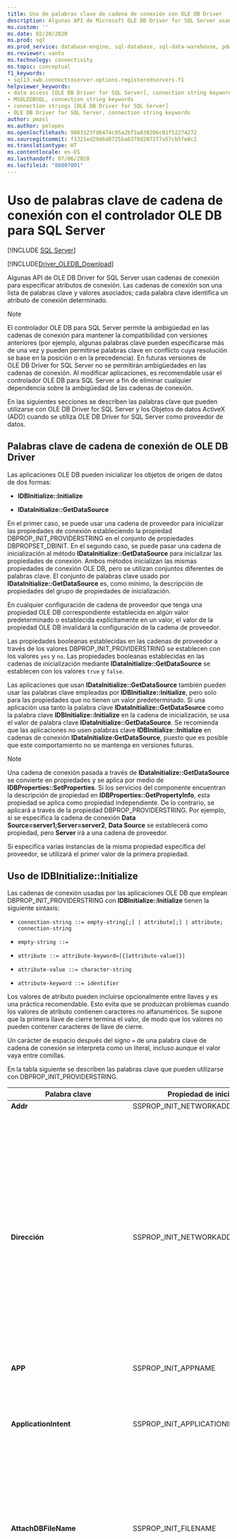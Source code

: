 ```yaml
---
title: Uso de palabras clave de cadena de conexión con OLE DB Driver
description: Algunas API de Microsoft OLE DB Driver for SQL Server usan cadenas de conexión, que son una lista de palabras clave y valores que identifican atributos de conexión concretos.
ms.custom: ''
ms.date: 02/28/2020
ms.prod: sql
ms.prod_service: database-engine, sql-database, sql-data-warehouse, pdw
ms.reviewer: vanto
ms.technology: connectivity
ms.topic: conceptual
f1_keywords:
- sql13.swb.connecttoserver.options.registeredservers.f1
helpviewer_keywords:
- data access [OLE DB Driver for SQL Server], connection string keywords
- MSOLEDBSQL, connection string keywords
- connection strings [OLE DB Driver for SQL Server]
- OLE DB Driver for SQL Server, connection string keywords
author: pmasl
ms.author: pelopes
ms.openlocfilehash: 9883323fd6474c05a2bf3a830206c01f52274272
ms.sourcegitcommit: f3321ed29d6d8725ba6378d207277a57cb5fe8c2
ms.translationtype: HT
ms.contentlocale: es-ES
ms.lasthandoff: 07/06/2020
ms.locfileid: "86007001"
---
```

# <a name="using-connection-string-keywords-with-ole-db-driver-for-sql-server"></a>Uso de palabras clave de cadena de conexión con el controlador OLE DB para SQL Server
[!INCLUDE [SQL Server](../../../includes/applies-to-version/sql-asdb-asdbmi-asa-pdw.md)]

[!INCLUDE[Driver_OLEDB_Download](../../../includes/driver_oledb_download.md)]

  Algunas API de OLE DB Driver for SQL Server usan cadenas de conexión para especificar atributos de conexión. Las cadenas de conexión son una lista de palabras clave y valores asociados; cada palabra clave identifica un atributo de conexión determinado.  
  
> [!NOTE]
> El controlador OLE DB para SQL Server permite la ambigüedad en las cadenas de conexión para mantener la compatibilidad con versiones anteriores (por ejemplo, algunas palabras clave pueden especificarse más de una vez y pueden permitirse palabras clave en conflicto cuya resolución se base en la posición o en la precedencia). En futuras versiones de OLE DB Driver for SQL Server no se permitirán ambigüedades en las cadenas de conexión. Al modificar aplicaciones, es recomendable usar el controlador OLE DB para SQL Server a fin de eliminar cualquier dependencia sobre la ambigüedad de las cadenas de conexión.  
  
 En las siguientes secciones se describen las palabras clave que pueden utilizarse con OLE DB Driver for SQL Server y los Objetos de datos ActiveX (ADO) cuando se utiliza OLE DB Driver for SQL Server como proveedor de datos.  

## <a name="ole-db-driver-connection-string-keywords"></a>Palabras clave de cadena de conexión de OLE DB Driver  

 Las aplicaciones OLE DB pueden inicializar los objetos de origen de datos de dos formas:  
  
-   **IDBInitialize::Initialize**  
  
-   **IDataInitialize::GetDataSource**  
  
 En el primer caso, se puede usar una cadena de proveedor para inicializar las propiedades de conexión estableciendo la propiedad DBPROP_INIT_PROVIDERSTRING en el conjunto de propiedades DBPROPSET_DBINIT. En el segundo caso, se puede pasar una cadena de inicialización al método **IDataInitialize::GetDataSource** para inicializar las propiedades de conexión. Ambos métodos inicializan las mismas propiedades de conexión OLE DB, pero se utilizan conjuntos diferentes de palabras clave. El conjunto de palabras clave usado por **IDataInitialize::GetDataSource** es, como mínimo, la descripción de propiedades del grupo de propiedades de inicialización.  
  
 En cualquier configuración de cadena de proveedor que tenga una propiedad OLE DB correspondiente establecida en algún valor predeterminado o establecida explícitamente en un valor, el valor de la propiedad OLE DB invalidará la configuración de la cadena de proveedor.  
  
 Las propiedades booleanas establecidas en las cadenas de proveedor a través de los valores DBPROP_INIT_PROVIDERSTRING se establecen con los valores `yes` y `no`. Las propiedades booleanas establecidas en las cadenas de inicialización mediante **IDataInitialize::GetDataSource** se establecen con los valores `true` y `false`.  
  
 Las aplicaciones que usan **IDataInitialize::GetDataSource** también pueden usar las palabras clave empleadas por **IDBInitialize::Initialize**, pero solo para las propiedades que no tienen un valor predeterminado. Si una aplicación usa tanto la palabra clave **IDataInitialize::GetDataSource** como la palabra clave **IDBInitialize::Initialize** en la cadena de inicialización, se usa el valor de palabra clave **IDataInitialize::GetDataSource**. Se recomienda que las aplicaciones no usen palabras clave **IDBInitialize::Initialize** en cadenas de conexión **IDataInitialize:GetDataSource**, puesto que es posible que este comportamiento no se mantenga en versiones futuras.  
  
> [!NOTE]  
>  Una cadena de conexión pasada a través de **IDataInitialize::GetDataSource** se convierte en propiedades y se aplica por medio de **IDBProperties::SetProperties**. Si los servicios del componente encuentran la descripción de propiedad en **IDBProperties::GetPropertyInfo**, esta propiedad se aplica como propiedad independiente. De lo contrario, se aplicará a través de la propiedad DBPROP_PROVIDERSTRING. Por ejemplo, si se especifica la cadena de conexión **Data Source=server1;Server=server2**, **Data Source** se establecerá como propiedad, pero **Server** irá a una cadena de proveedor.  
  
 Si especifica varias instancias de la misma propiedad específica del proveedor, se utilizará el primer valor de la primera propiedad.  

## <a name="using-idbinitializeinitialize"></a>Uso de IDBInitialize::Initialize

 Las cadenas de conexión usadas por las aplicaciones OLE DB que emplean DBPROP_INIT_PROVIDERSTRING con **IDBInitialize::Initialize** tienen la siguiente sintaxis:  
  
 - `connection-string ::= empty-string[;] | attribute[;] | attribute; connection-string`  
  
 - `empty-string ::=`  
  
 - `attribute ::= attribute-keyword=[{]attribute-value[}]`  
  
 - `attribute-value ::= character-string`  
  
 - `attribute-keyword ::= identifier`  
  
 Los valores de atributo pueden incluirse opcionalmente entre llaves y es una práctica recomendable. Esto evita que se produzcan problemas cuando los valores de atributo contienen caracteres no alfanuméricos. Se supone que la primera llave de cierre termina el valor, de modo que los valores no pueden contener caracteres de llave de cierre.  
  
 Un carácter de espacio después del signo `=` de una palabra clave de cadena de conexión se interpreta como un literal, incluso aunque el valor vaya entre comillas.  
  
 En la tabla siguiente se describen las palabras clave que pueden utilizarse con DBPROP_INIT_PROVIDERSTRING.  
  
|Palabra clave|Propiedad de inicialización|Descripción|  
|-------------|-----------------------------|-----------------|  
|**Addr**|SSPROP_INIT_NETWORKADDRESS|Sinónimo de **Address**.|  
|**Dirección**|SSPROP_INIT_NETWORKADDRESS|Dirección de red del servidor en el que se ejecuta una instancia de [!INCLUDE[ssNoVersion](../../../includes/ssnoversion-md.md)]. **Address** suele ser el nombre de red del servidor, pero también puede ser otros nombres, como una canalización, una dirección IP o un puerto TCP/IP y una dirección de socket.<br /><br /> Si especifica una dirección IP, asegúrese de que los protocolos TCP/IP o de canalizaciones con nombre estén habilitados en el Administrador de configuración de [!INCLUDE[ssNoVersion](../../../includes/ssnoversion-md.md)].<br /><br /> El valor de **Address** tiene prioridad sobre el valor que se pasa a **Server** en las cadenas de conexión cuando se usa OLE DB Driver for SQL Server. Tenga también en cuenta que `Address=;` se conecta al servidor especificado en la palabra clave **Server**, mientras que `Address= ;, Address=.;`, `Address=localhost;` y `Address=(local);` establecen una conexión al servidor local.<br /><br /> La sintaxis completa de la palabra clave **Address** es la siguiente:<br /><br /> [_protocol_ **:** ]_Address_[ **,** _port |pipe\pipename_]<br /><br /> _protocolo_ puede ser **tcp** (TCP/IP), **lpc** (memoria compartida) o **np** (canalizaciones con nombre). Para más información sobre protocolos, consulte [Configuración de protocolos de cliente](../../../database-engine/configure-windows/configure-client-protocols.md).<br /><br /> Si no se especifica un objeto _protocol_ ni la palabra clave **Network**, OLE DB Driver for SQL Server utilizará el orden de protocolo especificado en Configuration Manager de [!INCLUDE[ssNoVersion](../../../includes/ssnoversion-md.md)].<br /><br /> *port* es el puerto al que se va a conectar en el servidor especificado. De forma predeterminada, [!INCLUDE[ssNoVersion](../../../includes/ssnoversion-md.md)] usa el puerto 1433.|   
|**APP**|SSPROP_INIT_APPNAME|Cadena que identifica la aplicación.|  
|**ApplicationIntent**|SSPROP_INIT_APPLICATIONINTENT|Declara el tipo de carga de trabajo de la aplicación al conectarse a un servidor. Los valores posibles son `ReadOnly` y `ReadWrite`.<br /><br /> El valor predeterminado es `ReadWrite`. Para más información sobre la compatibilidad de OLE DB Driver for SQL Server con [!INCLUDE[ssHADR](../../../includes/sshadr-md.md)], consulte [Compatibilidad de OLE DB Driver for SQL Server con alta disponibilidad y recuperación ante desastres](../features/oledb-driver-for-sql-server-support-for-high-availability-disaster-recovery.md).|  
|**AttachDBFileName**|SSPROP_INIT_FILENAME|Nombre del archivo principal (incluido el nombre de la ruta de acceso completa) de una base de datos adjuntable. Para usar **AttachDBFileName**, debe especificar también el nombre de la base de datos con la palabra clave Database de la cadena del proveedor. Si la base de datos se ha adjuntado previamente, [!INCLUDE[ssNoVersion](../../../includes/ssnoversion-md.md)] no vuelve a adjuntarla (utiliza la base de datos adjuntada como valor predeterminado para la conexión).|  
|**Authentication**<a href="#table1_1"><sup id="table1_authmode">**1**</sup></a>|SSPROP_AUTH_MODE|Especifica la autenticación de SQL o Active Directory que se usa. Los valores válidos son:<br/><ul><li>`(not set)`: modo de autenticación determinado por otras palabras clave.</li><li>`ActiveDirectoryPassword:`Autenticación de identificador de usuario y contraseña con una identidad de Azure Active Directory.</li><li>`ActiveDirectoryIntegrated:` autenticación integrada con una identidad de Azure Active Directory.</li><br/>**NOTA:** La palabra clave `ActiveDirectoryIntegrated` también puede usarse para la autenticación de Windows en SQL Server. Reemplaza las palabras clave de autenticación `Integrated Security` (o `Trusted_Connection`). Se **recomienda** que las aplicaciones que usen palabras clave `Integrated Security` (o `Trusted_Connection`) o sus propiedades correspondientes establezcan el valor de la palabra clave `Authentication` (o su propiedad correspondiente) en `ActiveDirectoryIntegrated` para habilitar el nuevo comportamiento de cifrado y validación de certificados.<br/><br/><li>`ActiveDirectoryInteractive:` autenticación interactiva con una identidad de Azure Active Directory. Este método admite Azure Multi-Factor Authentication (MFA). </li><li>`ActiveDirectoryMSI:` autenticación de [Managed Service Identity (MSI)](https://docs.microsoft.com/azure/active-directory/managed-identities-azure-resources/overview). En el caso de una identidad asignada por el usuario, el identificador de usuario se establece en el identificador de objeto de la identidad del usuario.</li><li>`SqlPassword:` para la autenticación con identificador de usuario y contraseña.</li><br/>**NOTA:** Se **recomienda** que las aplicaciones que usan la autenticación de `SQL Server` establezcan el valor de la palabra clave `Authentication` (o su propiedad correspondiente) en `SqlPassword` para habilitar el [nuevo comportamiento de cifrado y validación de certificados](../features/using-azure-active-directory.md#encryption-and-certificate-validation).</ul>|
|**Auto Translate**|SSPROP_INIT_AUTOTRANSLATE|Sinónimo de **AutoTranslate**.|  
|**AutoTranslate**|SSPROP_INIT_AUTOTRANSLATE|Configura la traducción de caracteres OEM/ANSI. Los valores reconocidos son `yes` y `no`.|  
|**Base de datos**|DBPROP_INIT_CATALOG|Nombre de la base de datos.|  
|**DataTypeCompatibility**|SSPROP_INIT_DATATYPECOMPATIBILITY|Especifica el modo de administración de tipos de datos que debe utilizarse. Los valores reconocidos son `0` para los tipos de datos del proveedor y `80` para los tipos de datos de SQL Server 2000.|  
|**Encrypt**<a href="#table1_1"><sup>**1**</sup></a>|SSPROP_INIT_ENCRYPT|Especifica si los datos deben cifrarse antes de enviarse a través de la red. Los valores posibles son `yes` y `no`. El valor predeterminado es `no`.|  
|**FailoverPartner**|SSPROP_INIT_FAILOVERPARTNER|Nombre del servidor de conmutación por error utilizado para la creación de reflejo de la base de datos.|  
|**FailoverPartnerSPN**|SSPROP_INIT_FAILOVERPARTNERSPN|SPN del asociado de conmutación por error. El valor predeterminado es una cadena vacía. Una cadena vacía hace que OLE DB Driver for SQL Server utilice el SPN predeterminado generado por el proveedor.|  
|**Lenguaje**|SSPROPT_INIT_CURRENTLANGUAGE|Lenguaje [!INCLUDE[ssNoVersion](../../../includes/ssnoversion-md.md)].|  
|**MarsConn**|SSPROP_INIT_MARSCONNECTION|Habilita o deshabilita conjuntos de resultados activos múltiples (MARS) en la conexión si el servidor es [!INCLUDE[ssVersion2005](../../../includes/ssversion2005-md.md)] o posterior. Los valores posibles son `yes` y `no`. El valor predeterminado es `no`.|  
|**MultiSubnetFailover**|SSPROP_INIT_MULTISUBNETFAILOVER|Especifique siempre **MultiSubnetFailover=Yes** al conectarse a la escucha de grupo de disponibilidad de un grupo de disponibilidad de [!INCLUDE[ssNoVersion](../../../includes/ssnoversion-md.md)] o a una instancia de clúster de conmutación por error de [!INCLUDE[ssNoVersion](../../../includes/ssnoversion-md.md)]. **MultiSubnetFailover=Yes** configura el controlador OLE DB para SQL Server para proporcionar una detección del servidor activo y una conexión con él más rápidas. Los valores posibles son `Yes` y `No`. El valor predeterminado es `No`. Por ejemplo:<br /><br /> `MultiSubnetFailover=Yes`<br /><br /> Para más información sobre la compatibilidad de OLE DB Driver for SQL Server con [!INCLUDE[ssHADR](../../../includes/sshadr-md.md)], consulte [Compatibilidad de OLE DB Driver for SQL Server con alta disponibilidad y recuperación ante desastres](../../oledb/features/oledb-driver-for-sql-server-support-for-high-availability-disaster-recovery.md).|  
|**Net**|SSPROP_INIT_NETWORKLIBRARY|Sinónimo de **Network**.|  
|**Network**|SSPROP_INIT_NETWORKLIBRARY|Biblioteca de red que se utiliza para establecer una conexión a una instancia de [!INCLUDE[ssNoVersion](../../../includes/ssnoversion-md.md)] en la organización.|  
|**Network Library**|SSPROP_INIT_NETWORKLIBRARY|Sinónimo de **Network**.|  
|**PacketSize**|SSPROP_INIT_PACKETSIZE|Tamaño de paquete de flujo TDS. El valor predeterminado es 0 (el servidor determinará el valor real).|  
|**PersistSensitive**|DBPROP_AUTH_PERSIST_SENSITIVE_AUTHINFO|Acepta las cadenas `yes` y `no` como valores. Al usar `no`, no se permite que el objeto de origen de datos conserve ninguna información confidencial de autenticación.|  
|**PWD**|DBPROP_AUTH_PASSWORD|Contraseña de inicio de sesión de [!INCLUDE[ssNoVersion](../../../includes/ssnoversion-md.md)].|  
|**Server**|DBPROP_INIT_DATASOURCE|Nombre de una instancia de [!INCLUDE[ssNoVersion](../../../includes/ssnoversion-md.md)]. El valor debe ser el nombre de un servidor de la red, una dirección IP o el nombre de un alias del Administrador de configuración de [!INCLUDE[ssNoVersion](../../../includes/ssnoversion-md.md)].<br /><br /> Si no se especifica, se establece una conexión a la instancia predeterminada en el equipo local.<br /><br /> La palabra clave **Address** reemplaza a la palabra clave **Server**.<br /><br /> Puede conectarse a la instancia predeterminada en el servidor local especificando uno de los valores siguientes:<br /><br /> **Server=;**<br /><br /> **Server=.;**<br /><br /> **Server=(local);**<br /><br /> **Server=(local);**<br /><br /> **Server=(localhost);**<br /><br /> **Server=(localdb)\\** *nombreDeInstancia* **;**<br /><br /> Para más información sobre la compatibilidad con LocalDB, consulte [Compatibilidad de OLE DB Driver for SQL Server con LocalDB](../../oledb/features/oledb-driver-for-sql-server-support-for-localdb.md).<br /><br /> Para especificar una instancia con nombre de [!INCLUDE[ssNoVersion](../../../includes/ssnoversion-md.md)], anexe **\\** _InstanceName_.<br /><br /> Cuando no se especifica ningún servidor, se establece una conexión a la instancia predeterminada en el equipo local.<br /><br /> Si especifica una dirección IP, asegúrese de que los protocolos TCP/IP o de canalizaciones con nombre estén habilitados en el Administrador de configuración de [!INCLUDE[ssNoVersion](../../../includes/ssnoversion-md.md)].<br /><br /> La sintaxis completa de la palabra clave **Server** es la siguiente:<br /><br /> **Server=** [_protocol_ **:** ]*Server*[ **,** _port_]<br /><br /> _protocolo_ puede ser **tcp** (TCP/IP), **lpc** (memoria compartida) o **np** (canalizaciones con nombre).<br /><br /> A continuación se muestra un ejemplo de la especificación de una canalización con nombre:<br /><br /> `np:\\.\pipe\MSSQL$MYINST01\sql\query`<br /><br /> La línea anterior especifica el protocolo de canalización con nombre (`np`), una canalización con nombre en el equipo local (`\\.\pipe`), el nombre de la instancia de [!INCLUDE[ssNoVersion](../../../includes/ssnoversion-md.md)] (`MSSQL$MYINST01`) y el nombre predeterminado de la canalización con nombre (`sql/query`).<br /><br /> Si no se especifica *un objeto protocol* ni la palabra clave **Network**, OLE DB Driver for SQL Server utilizará el orden de protocolo especificado en Configuration Manager de [!INCLUDE[ssNoVersion](../../../includes/ssnoversion-md.md)].<br /><br /> *port* es el puerto al que se va a conectar en el servidor especificado. De forma predeterminada, [!INCLUDE[ssNoVersion](../../../includes/ssnoversion-md.md)] usa el puerto 1433.<br /><br /> Se omiten los espacios al principio del valor pasado a  **Server** en las cadenas de conexión cuando se utiliza OLE DB Driver for SQL Server.|   
|**ServerSPN**|SSPROP_INIT_SERVERSPN|SPN del servidor. El valor predeterminado es una cadena vacía. Una cadena vacía hace que OLE DB Driver for SQL Server utilice el SPN predeterminado generado por el proveedor.|  
|**Tiempo de espera**|DBPROP_INIT_TIMEOUT|Cantidad de tiempo (en segundos) que hay que esperar a que se complete la inicialización del origen de datos.|  
|**TransparentNetworkIPResolution**|SSPROP_INIT_TNIR|Afecta la secuencia de conexión cuando la primera dirección IP resuelta del nombre de host no responde y hay varias direcciones IP asociadas con el nombre de host. TNIR interactúa con MultiSubnetFailover para proporcionar otras secuencias de conexión. Los valores posibles son `Yes` y `No`. El valor predeterminado es `Yes`. Para más información, vea [Uso de resolución de IP de red transparente](../../oledb/features/using-transparent-network-ip-resolution.md).|  
|**Trusted_Connection**|DBPROP_AUTH_INTEGRATED|Si es `yes`, indica a OLE DB Driver for SQL Server que utilice la autenticación de Windows para la validación del inicio de sesión. De lo contrario, OLE DB Driver for SQL Server usará un nombre de usuario y una contraseña de [!INCLUDE[ssNoVersion](../../../includes/ssnoversion-md.md)] para la validación del inicio de sesión, y deben especificarse las palabras clave PWD y UID.|  
|**TrustServerCertificate**<a href="#table1_1"><sup>**1**</sup></a>|SSPROP_INIT_TRUST_SERVER_CERTIFICATE|Acepta las cadenas `yes` y `no` como valores. El valor predeterminado es `no`, que significa que se validará el certificado del servidor.|  
|**UID**|DBPROP_AUTH_USERID|Nombre de inicio de sesión de [!INCLUDE[ssNoVersion](../../../includes/ssnoversion-md.md)].|  
|**UseFMTONLY**|SSPROP_INIT_USEFMTONLY|Controla cómo se recuperan los metadatos al conectarse a [!INCLUDE[ssSQL11](../../../includes/sssql11-md.md)] y versiones más recientes. Los valores posibles son `yes` y `no`. El valor predeterminado es `no`.<br /><br />De forma predeterminada, OLE DB Driver for SQL Server usa los procedimientos almacenados [sp_describe_first_result_set](../../../relational-databases/system-stored-procedures/sp-describe-first-result-set-transact-sql.md) y [sp_describe_undeclared_parameters](../../../relational-databases/system-stored-procedures/sp-describe-undeclared-parameters-transact-sql.md) para recuperar metadatos. Estos procedimientos almacenados tienen algunas limitaciones (por ejemplo, generarán un error al trabajar con tablas temporales). Al establecer **UseFMTONLY** en `yes`, se indica al controlador que utilice [SET FMTONLY](../../../t-sql/statements/set-fmtonly-transact-sql.md) en su lugar para la recuperación de metadatos.|  
|**UseProcForPrepare**|SSPROP_INIT_USEPROCFORPREP|Esta palabra clave ha quedado en desuso y OLE DB Driver for SQL Server omite su valor.|  
|**WSID**|SSPROP_INIT_WSID|Identificador de la estación de trabajo.|  
  
<b id="table1_1">[1]:</b> para mejorar la seguridad, el comportamiento de cifrado y validación de certificados se modifica al usar las propiedades de inicialización de token de acceso o autenticación, o sus palabras clave de cadena de conexión correspondientes. Para obtener más información, vea [Cifrado y validación de certificados](../features/using-azure-active-directory.md#encryption-and-certificate-validation).

## <a name="using-idatainitializegetdatasource"></a>Uso de IDataInitialize::GetDataSource

 Las cadenas de conexión empleadas por las aplicaciones OLE DB que usan **IDataInitialize::GetDataSource** tienen la siguiente sintaxis:  
  
 - `connection-string ::= empty-string[;] | attribute[;] | attribute; connection-string`  
  
 - `empty-string ::=`  
  
 - `attribute ::= attribute-keyword=[quote]attribute-value[quote]`  
  
 - `attribute-value ::= character-string`  
  
 - `attribute-keyword ::= identifier`  
  
 - `quote ::= " | '`  
  
 El uso de la propiedad debe cumplir la sintaxis permitida en su ámbito. Por ejemplo, **WSID** usa llaves ( **{}** ) para los caracteres de comillas y **Application Name** usa caracteres de comillas simples ( **'** ) o dobles ( **"** ). Solo se pueden entrecomillar las propiedades de cadena. Al intentar entrecomillar un entero o una propiedad enumerada se producirá un error `Connection String does not conform to OLE DB specification`.  
  
 Los valores de atributo pueden incluirse opcionalmente entre comillas simples o dobles, y es una práctica recomendada. Esto evita que se produzcan problemas cuando los valores contienen caracteres no alfanuméricos. El carácter de comillas que se utilice también puede aparecer en los valores, siempre y cuando aparezca entre comillas dobles.  
  
 Un carácter de espacio después del signo = de una palabra clave de cadena de conexión se interpreta como un literal, aun cuando el valor esté entre comillas.  
  
 Si una cadena de conexión tiene más de una de las propiedades enumeradas en la tabla siguiente, se utilizará el valor de la última propiedad.  
  
 En la tabla siguiente se describen las palabras clave que pueden usarse con **IDataInitialize::GetDataSource**:  
  
|Palabra clave|Propiedad de inicialización|Descripción|  
|-------------|-----------------------------|-----------------|  
|**Token de acceso**<a href="#table2_1"><sup id="table2_accesstoken">**1**</sup></a>|SSPROP_AUTH_ACCESS_TOKEN|token de acceso usado para autenticarse en Azure Active Directory. <br/><br/>**NOTA:** Es un error especificar esta palabra clave y también las palabras clave de cadena de conexión `UID`, `PWD`, `Trusted_Connection` o `Authentication` o sus propiedades o palabras clave correspondientes.|
|**Nombre de la aplicación**|SSPROP_INIT_APPNAME|Cadena que identifica la aplicación.|  
|**Application Intent**|SSPROP_INIT_APPLICATIONINTENT|Declara el tipo de carga de trabajo de la aplicación al conectarse a un servidor. Los valores posibles son `ReadOnly` y `ReadWrite`.<br /><br /> El valor predeterminado es `ReadWrite`. Para más información sobre la compatibilidad de OLE DB Driver for SQL Server con [!INCLUDE[ssHADR](../../../includes/sshadr-md.md)], consulte [Compatibilidad de OLE DB Driver for SQL Server con alta disponibilidad y recuperación ante desastres](../features/oledb-driver-for-sql-server-support-for-high-availability-disaster-recovery.md).|  
|**Authentication**<a href="#table2_1"><sup>**1**</sup></a>|SSPROP_AUTH_MODE|Especifica la autenticación de SQL o Active Directory que se usa. Los valores válidos son:<br/><ul><li>`(not set)`: modo de autenticación determinado por otras palabras clave.</li><li>`ActiveDirectoryPassword:`Autenticación de identificador de usuario y contraseña con una identidad de Azure Active Directory.</li><li>`ActiveDirectoryIntegrated:` autenticación integrada con una identidad de Azure Active Directory.</li><br/>**NOTA:** La palabra clave `ActiveDirectoryIntegrated` también puede usarse para la autenticación de Windows en SQL Server. Reemplaza las palabras clave de autenticación `Integrated Security` (o `Trusted_Connection`). Se **recomienda** que las aplicaciones que usen palabras clave `Integrated Security` (o `Trusted_Connection`) o sus propiedades correspondientes establezcan el valor de la palabra clave `Authentication` (o su propiedad correspondiente) en `ActiveDirectoryIntegrated` para habilitar el nuevo comportamiento de cifrado y validación de certificados.<br/><br/><li>`ActiveDirectoryInteractive:` autenticación interactiva con una identidad de Azure Active Directory. Este método admite Azure Multi-Factor Authentication (MFA). </li><li>`ActiveDirectoryMSI:` autenticación de [Managed Service Identity (MSI)](https://docs.microsoft.com/azure/active-directory/managed-identities-azure-resources/overview). En el caso de una identidad asignada por el usuario, el identificador de usuario se establece en el identificador de objeto de la identidad del usuario.</li><li>`SqlPassword:` para la autenticación con identificador de usuario y contraseña.</li><br/>**NOTA:** Se **recomienda** que las aplicaciones que usan la autenticación de `SQL Server` establezcan el valor de la palabra clave `Authentication` (o su propiedad correspondiente) en `SqlPassword` para habilitar el [nuevo comportamiento de cifrado y validación de certificados](../features/using-azure-active-directory.md#encryption-and-certificate-validation).</ul>|
|**Auto Translate**|SSPROP_INIT_AUTOTRANSLATE|Sinónimo de **AutoTranslate**.|  
|**AutoTranslate**|SSPROP_INIT_AUTOTRANSLATE|Configura la traducción de caracteres OEM/ANSI. Los valores reconocidos son `true` y `false`.|  
|**Connect Timeout**|DBPROP_INIT_TIMEOUT|Cantidad de tiempo (en segundos) que hay que esperar a que se complete la inicialización del origen de datos.|  
|**Current Language**|SSPROPT_INIT_CURRENTLANGUAGE|Nombre del lenguaje [!INCLUDE[ssNoVersion](../../../includes/ssnoversion-md.md)].|  
|**Data Source** (Origen de datos)|DBPROP_INIT_DATASOURCE|Nombre de una instancia de [!INCLUDE[ssNoVersion](../../../includes/ssnoversion-md.md)] en la organización.<br /><br /> Si no se especifica, se establece una conexión a la instancia predeterminada en el equipo local.<br /><br /> Para obtener más información sobre la sintaxis válida para las direcciones, vea la descripción de la palabra clave **Server** en este tema.|  
|**DataTypeCompatibility**|SSPROP_INIT_DATATYPECOMPATIBILITY|Especifica el modo de administración de tipos de datos que debe utilizarse. Los valores reconocidos son `0` para los tipos de datos del proveedor y `80` para los tipos de datos de [!INCLUDE[ssVersion2000](../../../includes/ssversion2000-md.md)].|  
|**Failover Partner**|SSPROP_INIT_FAILOVERPARTNER|Nombre del servidor de conmutación por error utilizado para la creación de reflejo de la base de datos.|  
|**Failover Partner SPN**|SSPROP_INIT_FAILOVERPARTNERSPN|SPN del asociado de conmutación por error. El valor predeterminado es una cadena vacía. Una cadena vacía hace que OLE DB Driver for SQL Server utilice el SPN predeterminado generado por el proveedor.|  
|**Catálogo original**|DBPROP_INIT_CATALOG|Nombre de la base de datos.|  
|**Nombre de archivo inicial**|SSPROP_INIT_FILENAME|Nombre del archivo principal (incluido el nombre de la ruta de acceso completa) de una base de datos adjuntable. Para usar **AttachDBFileName**, debe especificar también el nombre de la base de datos con la palabra clave DATABASE de la cadena del proveedor. Si la base de datos se ha adjuntado previamente, [!INCLUDE[ssNoVersion](../../../includes/ssnoversion-md.md)] no vuelve a adjuntarla (utiliza la base de datos adjuntada como valor predeterminado para la conexión).|  
|**Seguridad integrada**|DBPROP_AUTH_INTEGRATED|Acepta el valor `SSPI` para la autenticación de Windows.|  
|**MARS Connection**|SSPROP_INIT_MARSCONNECTION|Habilita o deshabilita conjuntos de resultados activos múltiples (MARS) en la conexión. Los valores reconocidos son `true` y `false`. El valor predeterminado es `false`.|  
|**MultiSubnetFailover**|SSPROP_INIT_MULTISUBNETFAILOVER|Especifique siempre **MultiSubnetFailover=True** al conectarse a la escucha de grupo de disponibilidad de un grupo de disponibilidad de [!INCLUDE[ssNoVersion](../../../includes/ssnoversion-md.md)] o a una instancia de clúster de conmutación por error de [!INCLUDE[ssNoVersion](../../../includes/ssnoversion-md.md)]. **MultiSubnetFailover=True** configura el controlador OLE DB para SQL Server para proporcionar una detección del servidor activo y una conexión con él más rápidas. Los valores posibles son `True` y `False`. El valor predeterminado es `False`. Por ejemplo:<br /><br /> `MultiSubnetFailover=True`<br /><br /> Para más información sobre la compatibilidad de OLE DB Driver for SQL Server con [!INCLUDE[ssHADR](../../../includes/sshadr-md.md)], consulte [Compatibilidad de OLE DB Driver for SQL Server con alta disponibilidad y recuperación ante desastres](../features/oledb-driver-for-sql-server-support-for-high-availability-disaster-recovery.md).|  
|**Network Address**|SSPROP_INIT_NETWORKADDRESS|Dirección de red de una instancia de [!INCLUDE[ssNoVersion](../../../includes/ssnoversion-md.md)] en la organización.<br /><br /> Para obtener más información sobre la sintaxis válida para las direcciones, vea la descripción de la palabra clave **Address** en este tema.|  
|**Network Library**|SSPROP_INIT_NETWORKLIBRARY|Biblioteca de red que se utiliza para establecer una conexión a una instancia de [!INCLUDE[ssNoVersion](../../../includes/ssnoversion-md.md)] en la organización.|  
|**Packet Size**|SSPROP_INIT_PACKETSIZE|Tamaño de paquete de flujo TDS. El valor predeterminado es 0 (el servidor determinará el valor real).|  
|**Contraseña**|DBPROP_AUTH_PASSWORD|Contraseña de inicio de sesión de [!INCLUDE[ssNoVersion](../../../includes/ssnoversion-md.md)].|  
|**Persist Security Info**|DBPROP_AUTH_PERSIST_SENSITIVE_AUTHINFO|Acepta las cadenas `true` y `false` como valores. Si es `false`, no se permite que el objeto de origen de datos conserve ninguna información confidencial de autenticación.|  
|**Proveedor**||En el caso de OLE DB Driver for SQL Server, debe ser MSOLEDBSQL.|  
|**Server SPN**|SSPROP_INIT_SERVERSPN|SPN del servidor. El valor predeterminado es una cadena vacía. Una cadena vacía hace que OLE DB Driver for SQL Server utilice el SPN predeterminado generado por el proveedor.|  
|**TransparentNetworkIPResolution**|SSPROP_INIT_TNIR|Afecta la secuencia de conexión cuando la primera dirección IP resuelta del nombre de host no responde y hay varias direcciones IP asociadas con el nombre de host. TNIR interactúa con MultiSubnetFailover para proporcionar otras secuencias de conexión. Los valores posibles son `True` y `False`. El valor predeterminado es `True`. Para más información, vea [Uso de resolución de IP de red transparente](../../oledb/features/using-transparent-network-ip-resolution.md).|  
|**Certificado de servidor de confianza**<a href="#table2_1"><sup>**1**</sup></a>|SSPROP_INIT_TRUST_SERVER_CERTIFICATE|Acepta las cadenas `true` y `false` como valores. El valor predeterminado es `false`, que significa que se validará el certificado del servidor.|  
|**Utilizar cifrado para los datos**<a href="#table2_1"><sup>**1**</sup></a>|SSPROP_INIT_ENCRYPT|Especifica si los datos deben cifrarse antes de enviarse a través de la red. Los valores posibles son `true` y `false`. El valor predeterminado es `false`.|  
|**Use FMTONLY**|SSPROP_INIT_USEFMTONLY|Controla cómo se recuperan los metadatos al conectarse a [!INCLUDE[ssSQL11](../../../includes/sssql11-md.md)] y versiones más recientes. Los valores posibles son `true` y `false`. El valor predeterminado es `false`.<br /><br />De forma predeterminada, OLE DB Driver for SQL Server usa los procedimientos almacenados [sp_describe_first_result_set](../../../relational-databases/system-stored-procedures/sp-describe-first-result-set-transact-sql.md) y [sp_describe_undeclared_parameters](../../../relational-databases/system-stored-procedures/sp-describe-undeclared-parameters-transact-sql.md) para recuperar metadatos. Estos procedimientos almacenados tienen algunas limitaciones (por ejemplo, generarán un error al trabajar con tablas temporales). Al establecer **Use FMTONLY** en `true`, se indica al controlador que utilice [SET FMTONLY](../../../t-sql/statements/set-fmtonly-transact-sql.md) en su lugar para la recuperación de metadatos.|  
|**Id. de usuario**|DBPROP_AUTH_USERID|Nombre de inicio de sesión de [!INCLUDE[ssNoVersion](../../../includes/ssnoversion-md.md)].|  
|**Workstation ID**|SSPROP_INIT_WSID|Identificador de la estación de trabajo.|  
  
<b id="table2_1">[1]:</b> para mejorar la seguridad, el comportamiento de cifrado y validación de certificados se modifica cuando se usan las propiedades de inicialización de token de acceso y autenticación o sus palabras clave de cadena de conexión correspondientes. Para más información, consulte [Cifrado y validación de certificados](../features/using-azure-active-directory.md#encryption-and-certificate-validation).

 > [!NOTE]
 > En la cadena de conexión, la propiedad `Old Password` establece SSPROP_AUTH_OLD_PASSWORD, que es la contraseña actual (posiblemente expirada) que no está disponible a través de una propiedad de cadena del proveedor.  
  
## <a name="activex-data-objects-ado-connection-string-keywords"></a>Palabras clave de la cadena de conexión Objetos de datos ActiveX (ADO)  

 Las aplicaciones ADO establecen la propiedad **ConnectionString** de los objetos **ADODBConnection** o proporcionan una cadena de conexión como parámetro al método **Open** de los objetos **ADODBConnection**.  
  
 Las aplicaciones ADO también pueden usar las palabras clave que emplea el método **IDBInitialize::Initialize** de OLE DB, pero solo para las propiedades que no tienen un valor predeterminado. Si una aplicación usa tanto palabras clave de ADO como palabras clave **IDBInitialize::Initialize** en la cadena de inicialización, se usa el valor de palabra clave de ADO. Se recomienda que las aplicaciones utilicen solamente palabras clave de cadena de conexión ADO.  
  
 Las cadenas de conexión utilizadas por ADO presentan la sintaxis siguiente:  
  
 - `connection-string ::= empty-string[;] | attribute[;] | attribute; connection-string`  
  
 - `empty-string ::=`  
  
 - `attribute ::= attribute-keyword=["]attribute-value["]`  
  
 - `attribute-value ::= character-string`  
  
 - `attribute-keyword ::= identifier`  
  
 Los valores de atributo pueden incluirse opcionalmente entre comillas dobles y es una práctica recomendable. Esto evita que se produzcan problemas cuando los valores contienen caracteres no alfanuméricos. Los valores de atributo no pueden incluir comillas dobles.  
  
 En la tabla siguiente se describen las palabras clave que pueden utilizarse con una cadena de conexión ADO.  
  
|Palabra clave|Propiedad de inicialización|Descripción|  
|-------------|-----------------------------|-----------------|  
|**Token de acceso**<a href="#table3_1"><sup id="table3_accesstoken">**1**</sup></a>|SSPROP_AUTH_ACCESS_TOKEN|token de acceso usado para autenticarse en Azure Active Directory.<br/><br/>**NOTA:** Es un error especificar esta palabra clave y también las palabras clave de cadena de conexión `UID`, `PWD`, `Trusted_Connection` o `Authentication` o sus propiedades o palabras clave correspondientes.|
|**Application Intent**|SSPROP_INIT_APPLICATIONINTENT|Declara el tipo de carga de trabajo de la aplicación al conectarse a un servidor. Los valores posibles son `ReadOnly` y `ReadWrite`.<br /><br /> El valor predeterminado es `ReadWrite`. Para más información sobre la compatibilidad de OLE DB Driver for SQL Server con [!INCLUDE[ssHADR](../../../includes/sshadr-md.md)], consulte [Compatibilidad de OLE DB Driver for SQL Server con alta disponibilidad y recuperación ante desastres](../features/oledb-driver-for-sql-server-support-for-high-availability-disaster-recovery.md).|  
|**Nombre de la aplicación**|SSPROP_INIT_APPNAME|Cadena que identifica la aplicación.|  
|**Authentication**<a href="#table3_1"><sup>**1**</sup></a>|SSPROP_AUTH_MODE|Especifica la autenticación de SQL o Active Directory que se usa. Los valores válidos son:<br/><ul><li>`(not set)`: modo de autenticación determinado por otras palabras clave.</li><li>`ActiveDirectoryPassword:`Autenticación de identificador de usuario y contraseña con una identidad de Azure Active Directory.</li><li>`ActiveDirectoryIntegrated:` autenticación integrada con una identidad de Azure Active Directory.</li><br/>**NOTA:** La palabra clave `ActiveDirectoryIntegrated` también puede usarse para la autenticación de Windows en SQL Server. Reemplaza las palabras clave de autenticación `Integrated Security` (o `Trusted_Connection`). Se **recomienda** que las aplicaciones que usen palabras clave `Integrated Security` (o `Trusted_Connection`) o sus propiedades correspondientes establezcan el valor de la palabra clave `Authentication` (o su propiedad correspondiente) en `ActiveDirectoryIntegrated` para habilitar el nuevo comportamiento de cifrado y validación de certificados.<br/><br/><li>`ActiveDirectoryInteractive:` autenticación interactiva con una identidad de Azure Active Directory. Este método admite Azure Multi-Factor Authentication (MFA). </li><li>`ActiveDirectoryMSI:` autenticación de [Managed Service Identity (MSI)](https://docs.microsoft.com/azure/active-directory/managed-identities-azure-resources/overview). En el caso de una identidad asignada por el usuario, el identificador de usuario se establece en el identificador de objeto de la identidad del usuario.</li><li>`SqlPassword:` para la autenticación con identificador de usuario y contraseña.</li><br/>**NOTA:** Se **recomienda** que las aplicaciones que usan la autenticación de `SQL Server` establezcan el valor de la palabra clave `Authentication` (o su propiedad correspondiente) en `SqlPassword` para habilitar el [nuevo comportamiento de cifrado y validación de certificados](../features/using-azure-active-directory.md#encryption-and-certificate-validation).</ul>|
|**Auto Translate**|SSPROP_INIT_AUTOTRANSLATE|Sinónimo de **AutoTranslate**.|  
|**AutoTranslate**|SSPROP_INIT_AUTOTRANSLATE|Configura la traducción de caracteres OEM/ANSI. Los valores reconocidos son `true` y `false`.|  
|**Connect Timeout**|DBPROP_INIT_TIMEOUT|Cantidad de tiempo (en segundos) que hay que esperar a que se complete la inicialización del origen de datos.|  
|**Current Language**|SSPROPT_INIT_CURRENTLANGUAGE|Nombre del lenguaje [!INCLUDE[ssNoVersion](../../../includes/ssnoversion-md.md)].|  
|**Data Source** (Origen de datos)|DBPROP_INIT_DATASOURCE|Nombre de una instancia de [!INCLUDE[ssNoVersion](../../../includes/ssnoversion-md.md)] en la organización.<br /><br /> Si no se especifica, se establece una conexión a la instancia predeterminada en el equipo local.<br /><br /> Para obtener más información sobre la sintaxis válida para las direcciones, vea la descripción de la palabra clave **Server** en este tema.|  
|**DataTypeCompatibility**|SSPROP_INIT_DATATYPECOMPATIBILITY|Especifica el modo de administración de tipos de datos que se utilizará. Los valores reconocidos son `0` para los tipos de datos del proveedor y `80` para los tipos de datos de SQL Server 2000.|  
|**Failover Partner**|SSPROP_INIT_FAILOVERPARTNER|Nombre del servidor de conmutación por error utilizado para la creación de reflejo de la base de datos.|  
|**Failover Partner SPN**|SSPROP_INIT_FAILOVERPARTNERSPN|SPN del asociado de conmutación por error. El valor predeterminado es una cadena vacía. Una cadena vacía hace que OLE DB Driver for SQL Server utilice el SPN predeterminado generado por el proveedor.|  
|**Catálogo original**|DBPROP_INIT_CATALOG|Nombre de la base de datos.|  
|**Nombre de archivo inicial**|SSPROP_INIT_FILENAME|Nombre del archivo principal (incluido el nombre de la ruta de acceso completa) de una base de datos adjuntable. Para usar **AttachDBFileName**, debe especificar también el nombre de la base de datos con la palabra clave **DATABASE** de la cadena del proveedor. Si la base de datos se ha adjuntado previamente, [!INCLUDE[ssNoVersion](../../../includes/ssnoversion-md.md)] no vuelve a adjuntarla, sino que utiliza la base de datos adjuntada como valor predeterminado para la conexión.|  
|**Seguridad integrada**|DBPROP_AUTH_INTEGRATED|Acepta el valor `SSPI` para la autenticación de Windows.|  
|**MARS Connection**|SSPROP_INIT_MARSCONNECTION|Habilita o deshabilita conjuntos de resultados activos múltiples (MARS) en la conexión si el servidor es [!INCLUDE[ssVersion2005](../../../includes/ssversion2005-md.md)] o posterior. Los valores reconocidos son `true` y `false`; el valor predeterminado es `false`.|  
|**MultiSubnetFailover**|SSPROP_INIT_MULTISUBNETFAILOVER|Especifique siempre **MultiSubnetFailover=True** al conectarse a la escucha de grupo de disponibilidad de un grupo de disponibilidad de [!INCLUDE[ssNoVersion](../../../includes/ssnoversion-md.md)] o a una instancia de clúster de conmutación por error de [!INCLUDE[ssNoVersion](../../../includes/ssnoversion-md.md)]. **MultiSubnetFailover=True** configura el controlador OLE DB para SQL Server para proporcionar una detección del servidor activo y una conexión con él más rápidas. Los valores posibles son `True` y `False`. El valor predeterminado es `False`. Por ejemplo:<br /><br /> `MultiSubnetFailover=True`<br /><br /> Para más información sobre la compatibilidad de OLE DB Driver for SQL Server con [!INCLUDE[ssHADR](../../../includes/sshadr-md.md)], consulte [Compatibilidad de OLE DB Driver for SQL Server con alta disponibilidad y recuperación ante desastres](../features/oledb-driver-for-sql-server-support-for-high-availability-disaster-recovery.md).|  
|**Network Address**|SSPROP_INIT_NETWORKADDRESS|Dirección de red de una instancia de [!INCLUDE[ssNoVersion](../../../includes/ssnoversion-md.md)] en la organización.<br /><br /> Para obtener más información sobre la sintaxis válida para las direcciones, vea la descripción de la palabra clave **Address** en este tema.|  
|**Network Library**|SSPROP_INIT_NETWORKLIBRARY|Biblioteca de red que se utiliza para establecer una conexión a una instancia de [!INCLUDE[ssNoVersion](../../../includes/ssnoversion-md.md)] en la organización.|  
|**Packet Size**|SSPROP_INIT_PACKETSIZE|Tamaño de paquete de flujo TDS. El valor predeterminado es 0 (el servidor determinará el valor real).|  
|**Contraseña**|DBPROP_AUTH_PASSWORD|Contraseña de inicio de sesión de [!INCLUDE[ssNoVersion](../../../includes/ssnoversion-md.md)].|  
|**Persist Security Info**|DBPROP_AUTH_PERSIST_SENSITIVE_AUTHINFO|Acepta las cadenas `true` y `false` como valores. Si es `false`, no se permite que el objeto de origen de datos conserve ninguna información confidencial de autenticación.|  
|**Proveedor**||En el caso de OLE DB Driver for SQL Server, el valor es `MSOLEDBSQL`.|  
|**Server SPN**|SSPROP_INIT_SERVERSPN|SPN del servidor. El valor predeterminado es una cadena vacía. Una cadena vacía hace que OLE DB Driver for SQL Server utilice el SPN predeterminado generado por el proveedor.|  
|**TransparentNetworkIPResolution**|SSPROP_INIT_TNIR|Afecta la secuencia de conexión cuando la primera dirección IP resuelta del nombre de host no responde y hay varias direcciones IP asociadas con el nombre de host. TNIR interactúa con MultiSubnetFailover para proporcionar otras secuencias de conexión. Los valores posibles son `True` y `False`. El valor predeterminado es `True`. Para más información, vea [Uso de resolución de IP de red transparente](../../oledb/features/using-transparent-network-ip-resolution.md).|  
|**Certificado de servidor de confianza**<a href="#table3_1"><sup>**1**</sup></a>|SSPROP_INIT_TRUST_SERVER_CERTIFICATE|Acepta las cadenas `true` y `false` como valores. El valor predeterminado es `false`, que significa que se validará el certificado del servidor.|  
|**Utilizar cifrado para los datos**<a href="#table3_1"><sup>**1**</sup></a>|SSPROP_INIT_ENCRYPT|Especifica si los datos deben cifrarse antes de enviarse a través de la red. Los valores posibles son `true` y `false`. El valor predeterminado es `false`.|  
|**Use FMTONLY**|SSPROP_INIT_USEFMTONLY|Controla cómo se recuperan los metadatos al conectarse a [!INCLUDE[ssSQL11](../../../includes/sssql11-md.md)] y versiones más recientes. Los valores posibles son `true` y `false`. El valor predeterminado es `false`.<br /><br />De forma predeterminada, OLE DB Driver for SQL Server usa los procedimientos almacenados [sp_describe_first_result_set](../../../relational-databases/system-stored-procedures/sp-describe-first-result-set-transact-sql.md) y [sp_describe_undeclared_parameters](../../../relational-databases/system-stored-procedures/sp-describe-undeclared-parameters-transact-sql.md) para recuperar metadatos. Estos procedimientos almacenados tienen algunas limitaciones (por ejemplo, generarán un error al trabajar con tablas temporales). Al establecer **Use FMTONLY** en `true`, se indica al controlador que utilice [SET FMTONLY](../../../t-sql/statements/set-fmtonly-transact-sql.md) en su lugar para la recuperación de metadatos.|  
|**Id. de usuario**|DBPROP_AUTH_USERID|Nombre de inicio de sesión de [!INCLUDE[ssNoVersion](../../../includes/ssnoversion-md.md)].|  
|**Workstation ID**|SSPROP_INIT_WSID|Identificador de la estación de trabajo.|  
  
<b id="table3_1">[1]:</b> para mejorar la seguridad, el comportamiento de cifrado y validación de certificados se modifica cuando se usan las propiedades de inicialización de token de acceso y autenticación o sus palabras clave de cadena de conexión correspondientes. Para más información, consulte [Cifrado y validación de certificados](../features/using-azure-active-directory.md#encryption-and-certificate-validation).

 > [!NOTE] 
 > En la cadena de conexión, la propiedad "Contraseña anterior" establece SSPROP_AUTH_OLD_PASSWORD, que es la contraseña actual (posiblemente expirada) que no está disponible a través de una propiedad de cadena del proveedor.  
  
## <a name="see-also"></a>Consulte también  

 [Compilación de aplicaciones con el controlador OLE DB para SQL Server](building-applications-with-oledb-driver-for-sql-server.md)  
